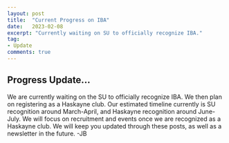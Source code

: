 ```yaml
---
layout: post
title:  "Current Progress on IBA"
date:   2023-02-08
excerpt: "Currently waiting on SU to officially recognize IBA."
tag:
- Update
comments: true
---
```


## Progress Update...

We are currently waiting on the SU to officially recognize IBA. We then plan on registering as a Haskayne club. Our estimated timeline currently is SU recognition around March-April, and Haskayne recognition around June-July. We will focus on recruitment and events once we are recognized as a Haskayne club. We will keep you updated through these posts, as well as a newsletter in the future. -JB
